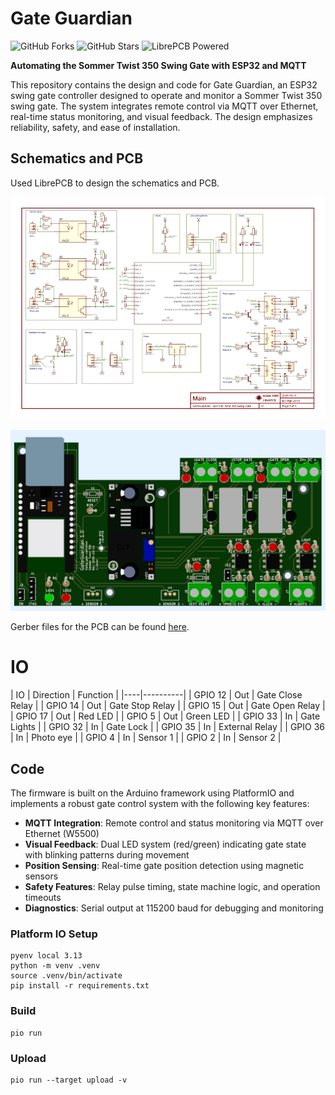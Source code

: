 # Gate Guardian


![GitHub Forks](https://img.shields.io/github/forks/laroo/GateGuardian?style=flat-square&color=blue)
![GitHub Stars](https://img.shields.io/github/stars/laroo/GateGuardian?style=flat-square&color=yellow)
![LibrePCB Powered](https://img.shields.io/badge/Powered%20By-LibrePCB-red?style=flat-square)  

**Automating the Sommer Twist 350 Swing Gate with ESP32 and MQTT**

This repository contains the design and code for Gate Guardian, an ESP32 swing gate controller designed to operate and monitor a Sommer Twist 350 swing gate. The system integrates remote control via MQTT over Ethernet, real-time status monitoring, and visual feedback. The design emphasizes reliability, safety, and ease of installation.

## Schematics and PCB

Used LibrePCB to design the schematics and PCB.

![Schematic](GateGuardian_Schematics_v1.png)

![PCB](GateGuardian_PCB_v1.png)

Gerber files for the PCB can be found [here](librepcb/output/v1/gerber).

# IO

| IO | Direction | Function |
|----|----------|
| GPIO 12 | Out | Gate Close Relay |
| GPIO 14 | Out | Gate Stop Relay |
| GPIO 15 | Out | Gate Open Relay |
| GPIO 17 | Out | Red LED |
| GPIO 5 | Out | Green LED |
| GPIO 33 | In | Gate Lights |
| GPIO 32 | In | Gate Lock |
| GPIO 35 | In | External Relay |
| GPIO 36 | In | Photo eye |
| GPIO 4 | In | Sensor 1 |
| GPIO 2 | In | Sensor 2 |

## Code

The firmware is built on the Arduino framework using PlatformIO and implements a robust gate control system with the following key features:

- **MQTT Integration**: Remote control and status monitoring via MQTT over Ethernet (W5500)
- **Visual Feedback**: Dual LED system (red/green) indicating gate state with blinking patterns during movement
- **Position Sensing**: Real-time gate position detection using magnetic sensors
- **Safety Features**: Relay pulse timing, state machine logic, and operation timeouts
- **Diagnostics**: Serial output at 115200 baud for debugging and monitoring


### Platform IO Setup

```
pyenv local 3.13
python -m venv .venv
source .venv/bin/activate
pip install -r requirements.txt
```

### Build

```
pio run
```

### Upload

```
pio run --target upload -v
```
